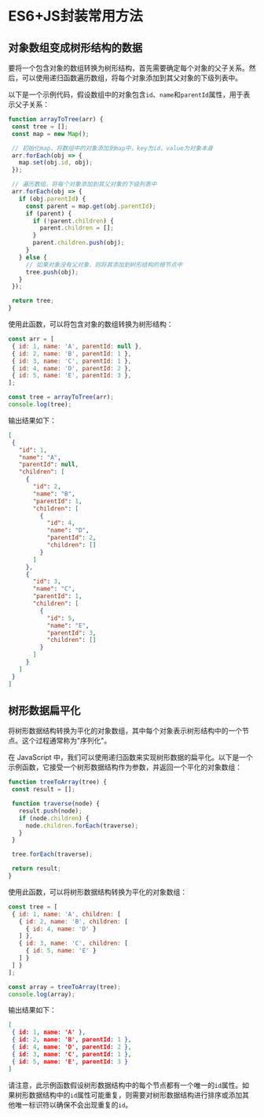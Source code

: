 # ES6+JS封装常用方法

## 对象数组变成树形结构的数据

要将一个包含对象的数组转换为树形结构，首先需要确定每个对象的父子关系。然后，可以使用递归函数遍历数组，将每个对象添加到其父对象的下级列表中。

以下是一个示例代码，假设数组中的对象包含`id`、`name`和`parentId`属性，用于表示父子关系：

```js
function arrayToTree(arr) {
 const tree = [];
 const map = new Map();

 // 初始化map，将数组中的对象添加到map中，key为id，value为对象本身
 arr.forEach(obj => {
   map.set(obj.id, obj);
 });

 // 遍历数组，将每个对象添加到其父对象的下级列表中
 arr.forEach(obj => {
   if (obj.parentId) {
     const parent = map.get(obj.parentId);
     if (parent) {
       if (!parent.children) {
         parent.children = [];
       }
       parent.children.push(obj);
     }
   } else {
     // 如果对象没有父对象，则将其添加到树形结构的根节点中
     tree.push(obj);
   }
 });

 return tree;
}
```

使用此函数，可以将包含对象的数组转换为树形结构：

```js
const arr = [
 { id: 1, name: 'A', parentId: null },
 { id: 2, name: 'B', parentId: 1 },
 { id: 3, name: 'C', parentId: 1 },
 { id: 4, name: 'D', parentId: 2 },
 { id: 5, name: 'E', parentId: 3 },
];

const tree = arrayToTree(arr);
console.log(tree);
```

输出结果如下：

```json
[
 {
   "id": 1,
   "name": "A",
   "parentId": null,
   "children": [
     {
       "id": 2,
       "name": "B",
       "parentId": 1,
       "children": [
         {
           "id": 4,
           "name": "D",
           "parentId": 2,
           "children": []
         }
       ]
     },
     {
       "id": 3,
       "name": "C",
       "parentId": 1,
       "children": [
         {
           "id": 5,
           "name": "E",
           "parentId": 3,
           "children": []
         }
       ]
     }
   ]
 }
]
```



## 树形数据扁平化

将树形数据结构转换为平化的对象数组，其中每个对象表示树形结构中的一个节点。这个过程通常称为"序列化"。

在 JavaScript 中，我们可以使用递归函数来实现树形数据的扁平化。以下是一个示例函数，它接受一个树形数据结构作为参数，并返回一个平化的对象数组：

```js
function treeToArray(tree) {
 const result = [];

 function traverse(node) {
   result.push(node);
   if (node.children) {
     node.children.forEach(traverse);
   }
 }

 tree.forEach(traverse);

 return result;
}
```

使用此函数，可以将树形数据结构转换为平化的对象数组：

```js
const tree = [
 { id: 1, name: 'A', children: [
   { id: 2, name: 'B', children: [
     { id: 4, name: 'D' }
   ] },
   { id: 3, name: 'C', children: [
     { id: 5, name: 'E' }
   ] }
 ] }
];

const array = treeToArray(tree);
console.log(array);
```

输出结果如下：

```json
[
 { id: 1, name: 'A' },
 { id: 2, name: 'B', parentId: 1 },
 { id: 4, name: 'D', parentId: 2 },
 { id: 3, name: 'C', parentId: 1 },
 { id: 5, name: 'E', parentId: 3 }
]
```

请注意，此示例函数假设树形数据结构中的每个节点都有一个唯一的`id`属性。如果树形数据结构中的`id`属性可能重复，则需要对树形数据结构进行排序或添加其他唯一标识符以确保不会出现重复的`id`。